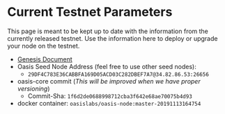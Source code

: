 # Current Testnet Parameters

This page is meant to be kept up to date with the information from the currently
released testnet. Use the information here to deploy or upgrade your node on the
testnet.

* [Genesis Document](https://github.com/oasislabs/public-testnet-artifacts/releases/download/2019-11-13/genesis.json)
* Oasis Seed Node Address (feel free to use other seed nodes):
  * `29DF4C783E36CABBFA169D05ACD03C282DBEF7A7@34.82.86.53:26656`
* oasis-core commit (_This will be improved when we have proper versioning_)
  * Commit-Sha: `1f6d2de0688998712cba3f642e68ae70075b4d93`
* docker container: `oasislabs/oasis-node:master-20191113164754`
